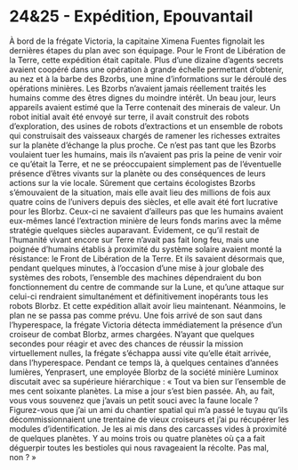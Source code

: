 # 24&25 - Expédition, Epouvantail

À bord de la frégate Victoria, la capitaine Ximena Fuentes fignolait les dernières étapes du plan avec son équipage. Pour le Front de Libération de la Terre, cette expédition était capitale. Plus d’une dizaine d’agents secrets avaient coopéré dans une opération à grande échelle permettant d’obtenir, au nez et à la barbe des Bzorbs, une mine d’informations sur le déroulé des opérations minières. Les Bzorbs n’avaient jamais réellement traités les humains comme des êtres dignes du moindre intérêt. Un beau jour, leurs appareils avaient estimé que la Terre contenait des minerais de valeur. Un robot initial avait été envoyé sur terre, il avait construit des robots d’exploration, des usines de robots d’extractions et un ensemble de robots qui construisait des vaisseaux chargés de ramener les richesses extraites sur la planète d’échange la plus proche. Ce n’est pas tant que les Bzorbs voulaient tuer les humains, mais ils n’avaient pas pris la peine de venir voir ce qu’était la Terre, et ne se préoccupaient simplement pas de l’éventuelle présence d’êtres vivants sur la planète ou des conséquences de leurs actions sur la vie locale. Sûrement que certains écologistes Bzorbs s’émouvaient de la situation, mais elle avait lieu des millions de fois aux quatre coins de l’univers depuis des siècles, et elle avait été fort lucrative pour les Blorbz. Ceux-ci ne savaient d’ailleurs pas que les humains avaient eux-mêmes lancé l’extraction minière de leurs fonds marins avec la même stratégie quelques siècles auparavant. Évidement, ce qu’il restait de l’humanité vivant encore sur Terre n’avait pas fait long feu, mais une poignée d’humains établis à proximité du système solaire avaient monté la résistance: le Front de Libération de la Terre. Et ils savaient désormais que, pendant quelques minutes, à l’occasion d’une mise à jour globale des systèmes des robots, l’ensemble des machines dépendraient du bon fonctionnement du centre de commande sur la Lune, et qu’une attaque sur celui-ci rendraient simultanément et définitivement inopérants tous les robots Blorbz. Et cette expédition allait avoir lieu maintenant. Néanmoins, le plan ne se passa pas comme prévu. Une fois arrivé de son saut dans l’hyperespace, la frégate Victoria détecta immédiatement la présence d’un croiseur de combat Blorbz, armes chargées. N’ayant que quelques secondes pour réagir et avec des chances de réussir la mission virtuellement nulles, la frégate s’échappa aussi vite qu’elle était arrivée, dans l’hyperespace. Pendant ce temps là, à quelques centaines d’années lumières, Yenprasert, une employée Blorbz de la société minière Luminox discutait avec sa supérieure hiérarchique : « Tout va bien sur l’ensemble de mes cent soixante planètes. La mise a jour s’est bien passée. Ah, au fait, vous vous souvenez que j’avais un petit souci avec la faune locale ? Figurez-vous que j’ai un ami du chantier spatial qui m’a passé le tuyau qu’ils décommissionnaient une trentaine de vieux croiseurs et j’ai pu récupérer les modules d’identification. Je les ai mis dans des carcasses vides à proximité de quelques planètes. Y au moins trois ou quatre planètes où ça a fait déguerpir toutes les bestioles qui nous ravageaient la récolte. Pas mal, non ? »
